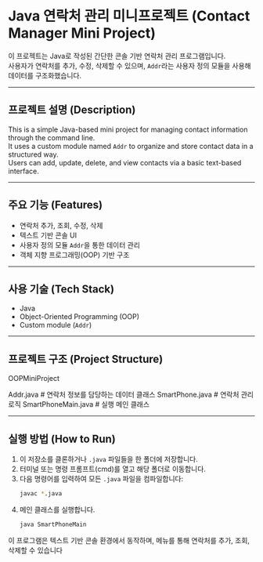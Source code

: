 # Java 연락처 관리 미니프로젝트 (Contact Manager Mini Project)

이 프로젝트는 Java로 작성된 간단한 콘솔 기반 연락처 관리 프로그램입니다.  
사용자가 연락처를 추가, 수정, 삭제할 수 있으며, `Addr`라는 사용자 정의 모듈을 사용해 데이터를 구조화했습니다.

---

## 프로젝트 설명 (Description)

This is a simple Java-based mini project for managing contact information through the command line.  
It uses a custom module named `Addr` to organize and store contact data in a structured way.  
Users can add, update, delete, and view contacts via a basic text-based interface.

---

## 주요 기능 (Features)
- 연락처 추가, 조회, 수정, 삭제
- 텍스트 기반 콘솔 UI
- 사용자 정의 모듈 `Addr`을 통한 데이터 관리
- 객체 지향 프로그래밍(OOP) 기반 구조

---

## 사용 기술 (Tech Stack)
- Java
- Object-Oriented Programming (OOP)
- Custom module (`Addr`)

---

## 프로젝트 구조 (Project Structure)
OOPMiniProject

Addr.java # 연락처 정보를 담당하는 데이터 클래스
SmartPhone.java # 연락처 관리 로직
SmartPhoneMain.java # 실행 메인 클래스



---

## 실행 방법 (How to Run)
1. 이 저장소를 클론하거나 `.java` 파일들을 한 폴더에 저장합니다.
2. 터미널 또는 명령 프롬프트(cmd)를 열고 해당 폴더로 이동합니다.
3. 다음 명령어를 입력하여 모든 `.java` 파일을 컴파일합니다:
   ```bash
   javac *.java
   
4. 메인 클래스를 실행합니다.
   ```bash
   java SmartPhoneMain

이 프로그램은 텍스트 기반 콘솔 환경에서 동작하며, 메뉴를 통해 연락처를 추가, 조회, 삭제할 수 있습니다


